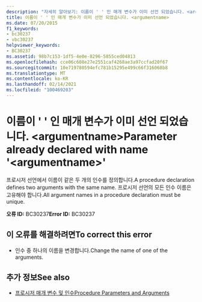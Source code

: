 ```yaml
---
description: "자세히 알아보기: 이름이 ' ' 인 매개 변수가 이미 선언 되었습니다. <argumentname>"
title: 이름이 ' ' 인 매개 변수가 이미 선언 되었습니다. <argumentname>
ms.date: 07/20/2015
f1_keywords:
- bc30237
- vbc30237
helpviewer_keywords:
- BC30237
ms.assetid: 98b7c153-1df5-4e0e-8296-5855ced04813
ms.openlocfilehash: cce06c608e27e2551caf4268ae3a97ccfad20f67
ms.sourcegitcommit: 10e719780594efc781b15295e499c66f316068b8
ms.translationtype: MT
ms.contentlocale: ko-KR
ms.lasthandoff: 02/14/2021
ms.locfileid: "100469203"
---
```

# <a name="parameter-already-declared-with-name-argumentname"></a><span data-ttu-id="f2ffb-103">이름이 ' ' 인 매개 변수가 이미 선언 되었습니다. \<argumentname></span><span class="sxs-lookup"><span data-stu-id="f2ffb-103">Parameter already declared with name '\<argumentname>'</span></span>

<span data-ttu-id="f2ffb-104">프로시저 선언에서 이름이 같은 두 개의 인수를 정의합니다.</span><span class="sxs-lookup"><span data-stu-id="f2ffb-104">A procedure declaration defines two arguments with the same name.</span></span> <span data-ttu-id="f2ffb-105">프로시저 선언의 모든 인수 이름은 고유해야 합니다.</span><span class="sxs-lookup"><span data-stu-id="f2ffb-105">All argument names in a procedure declaration must be unique.</span></span>  
  
 <span data-ttu-id="f2ffb-106">**오류 ID:** BC30237</span><span class="sxs-lookup"><span data-stu-id="f2ffb-106">**Error ID:** BC30237</span></span>  
  
## <a name="to-correct-this-error"></a><span data-ttu-id="f2ffb-107">이 오류를 해결하려면</span><span class="sxs-lookup"><span data-stu-id="f2ffb-107">To correct this error</span></span>  
  
- <span data-ttu-id="f2ffb-108">인수 중 하나의 이름을 변경합니다.</span><span class="sxs-lookup"><span data-stu-id="f2ffb-108">Change the name of one of the arguments.</span></span>  
  
## <a name="see-also"></a><span data-ttu-id="f2ffb-109">추가 정보</span><span class="sxs-lookup"><span data-stu-id="f2ffb-109">See also</span></span>

- [<span data-ttu-id="f2ffb-110">프로시저 매개 변수 및 인수</span><span class="sxs-lookup"><span data-stu-id="f2ffb-110">Procedure Parameters and Arguments</span></span>](../programming-guide/language-features/procedures/procedure-parameters-and-arguments.md)
